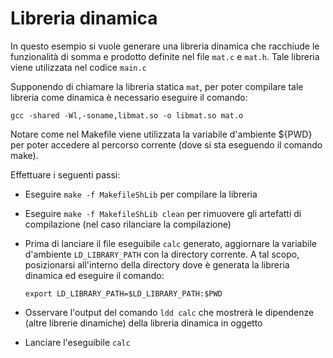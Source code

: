 # Libreria dinamica

In questo esempio si vuole generare una libreria dinamica che racchiude le funzionalità di somma e prodotto definite nel file ``mat.c`` e ``mat.h``. Tale libreria viene utilizzata nel codice ``main.c``

Supponendo di chiamare la libreria statica ``mat``, per poter compilare tale libreria come dinamica è necessario eseguire il comando:

```gcc -shared -Wl,-soname,libmat.so -o libmat.so mat.o```

Notare come nel Makefile viene utilizzata la variabile d'ambiente ${PWD} per poter accedere al percorso corrente (dove si sta eseguendo il comando make).

Effettuare i seguenti passi:

- Eseguire ``make -f MakefileShLib`` per compilare la libreria
- Eseguire ``make -f MakefileShLib clean`` per rimuovere gli artefatti di compilazione (nel caso rilanciare la compilazione)
- Prima di lanciare il file eseguibile ``calc`` generato, aggiornare la variabile d'ambiente ``LD_LIBRARY_PATH`` con la directory corrente. A tal scopo, posizionarsi all'interno della directory dove è generata la libreria dinamica ed eseguire il comando:

  ``export LD_LIBRARY_PATH=$LD_LIBRARY_PATH:$PWD``

- Osservare l'output del comando ``ldd calc`` che mostrerà le dipendenze (altre librerie dinamiche) della libreria dinamica in oggetto
- Lanciare l'eseguibile ``calc``

